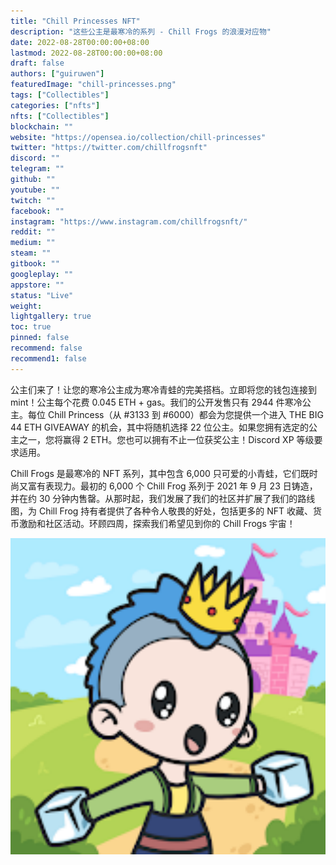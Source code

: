 ```yaml
---
title: "Chill Princesses NFT"
description: "这些公主是最寒冷的系列 - Chill Frogs 的浪漫对应物"
date: 2022-08-28T00:00:00+08:00
lastmod: 2022-08-28T00:00:00+08:00
draft: false
authors: ["guiruwen"]
featuredImage: "chill-princesses.png"
tags: ["Collectibles"]
categories: ["nfts"]
nfts: ["Collectibles"]
blockchain: ""
website: "https://opensea.io/collection/chill-princesses"
twitter: "https://twitter.com/chillfrogsnft"
discord: ""
telegram: ""
github: ""
youtube: ""
twitch: ""
facebook: ""
instagram: "https://www.instagram.com/chillfrogsnft/"
reddit: ""
medium: ""
steam: ""
gitbook: ""
googleplay: ""
appstore: ""
status: "Live"
weight: 
lightgallery: true
toc: true
pinned: false
recommend: false
recommend1: false
---
```

公主们来了！让您的寒冷公主成为寒冷青蛙的完美搭档。立即将您的钱包连接到 mint！公主每个花费 0.045 ETH + gas。我们的公开发售只有 2944 件寒冷公主。每位 Chill Princess（从 #3133 到 #6000）都会为您提供一个进入 THE BIG 44 ETH GIVEAWAY 的机会，其中将随机选择 22 位公主。如果您拥有选定的公主之一，您将赢得 2 ETH。您也可以拥有不止一位获奖公主！Discord XP 等级要求适用。

Chill Frogs 是最寒冷的 NFT 系列，其中包含 6,000 只可爱的小青蛙，它们既时尚又富有表现力。最初的 6,000 个 Chill Frog 系列于 2021 年 9 月 23 日铸造，并在约 30 分钟内售罄。从那时起，我们发展了我们的社区并扩展了我们的路线图，为 Chill Frog 持有者提供了各种令人敬畏的好处，包括更多的 NFT 收藏、货币激励和社区活动。环顾四周，探索我们希望见到你的 Chill Frogs 宇宙！

![nft](01.png)